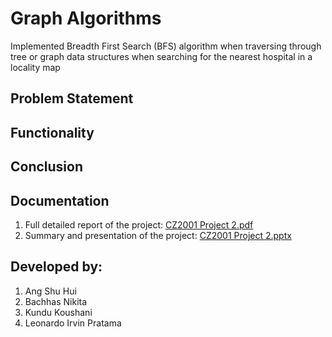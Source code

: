 # Graph Algorithms
Implemented Breadth First Search (BFS) algorithm when traversing through tree or graph data structures when searching for the nearest hospital in a locality map

## Problem Statement 

## Functionality

## Conclusion

## Documentation
1. Full detailed report of the project: [CZ2001 Project 2.pdf](https://github.com/nikita-bachhas/Graph-Algorithms/blob/main/CZ2001%20Project%202.pdf)
2. Summary and presentation of the project: [CZ2001 Project 2.pptx](https://github.com/nikita-bachhas/Graph-Algorithms/blob/main/CZ2001%20Project%202.pptx)

## Developed by:
1. Ang Shu Hui
2. Bachhas Nikita
3. Kundu Koushani
4. Leonardo Irvin Pratama
